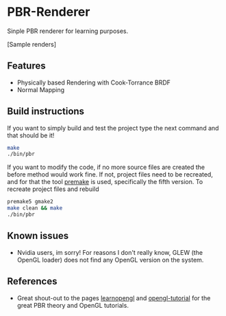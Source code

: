# PBR-Renderer
Sinple PBR renderer for learning purposes. 

[Sample renders]

## Features
* Physically based Rendering with Cook-Torrance BRDF
* Normal Mapping

## Build instructions
If you want to simply build and test the project type the next command and that should be it!
``` bash
make
./bin/pbr
```
If you want to modify the code, if no more source files are created the before method would work fine. If not, project files need to be recreated, and for that the tool [premake](https://premake.github.io/) is used, specifically the fifth version. To recreate project files and rebuild 
```bash
premake5 gmake2
make clean && make
./bin/pbr
```

## Known issues
* Nvidia users, im sorry! For reasons I don't really know, GLEW (the OpenGL loader) does not find any OpenGL version on the system. 

## References
* Great shout-out to the pages [learnopengl](https://learnopengl.com/) and [opengl-tutorial](http://www.opengl-tutorial.org/) for the great PBR theory and OpenGL tutorials.
